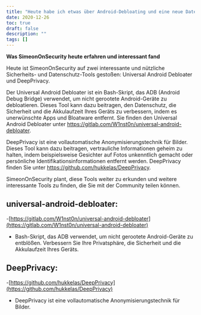```yaml
---
title: "Heute habe ich etwas über Android-Debloating und eine neue Datenschutztechnik erfahren"
date: 2020-12-26
toc: true
draft: false
description: ""
tags: []
---
```


**Was SimeonOnSecurity heute erfahren und interessant fand**

Heute ist SimeonOnSecurity auf zwei interessante und nützliche Sicherheits- und Datenschutz-Tools gestoßen: Universal Android Debloater und DeepPrivacy.

Der Universal Android Debloater ist ein Bash-Skript, das ADB (Android Debug Bridge) verwendet, um nicht gerootete Android-Geräte zu debloatieren. Dieses Tool kann dazu beitragen, den Datenschutz, die Sicherheit und die Akkulaufzeit Ihres Geräts zu verbessern, indem es unerwünschte Apps und Bloatware entfernt. Sie finden den Universal Android Debloater unter https://gitlab.com/W1nst0n/universal-android-debloater.

DeepPrivacy ist eine vollautomatische Anonymisierungstechnik für Bilder. Dieses Tool kann dazu beitragen, vertrauliche Informationen geheim zu halten, indem beispielsweise Gesichter auf Fotos unkenntlich gemacht oder persönliche Identifikationsinformationen entfernt werden. DeepPrivacy finden Sie unter https://github.com/hukkelas/DeepPrivacy.

SimeonOnSecurity plant, diese Tools weiter zu erkunden und weitere interessante Tools zu finden, die Sie mit der Community teilen können.

## universal-android-debloater:
-[https://gitlab.com/W1nst0n/universal-android-debloater](https://gitlab.com/W1nst0n/universal-android-debloater)
- Bash-Skript, das ADB verwendet, um nicht gerootete Android-Geräte zu entblößen. Verbessern Sie Ihre Privatsphäre, die Sicherheit und die Akkulaufzeit Ihres Geräts.

## DeepPrivacy:
-[https://github.com/hukkelas/DeepPrivacy](https://github.com/hukkelas/DeepPrivacy)
- DeepPrivacy ist eine vollautomatische Anonymisierungstechnik für Bilder.

